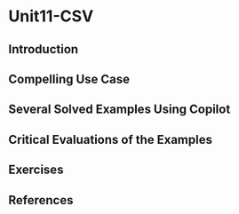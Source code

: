 #  Unit11-CSV
## Introduction
## Compelling Use Case
## Several Solved Examples Using Copilot
## Critical Evaluations of the Examples
## Exercises
## References
